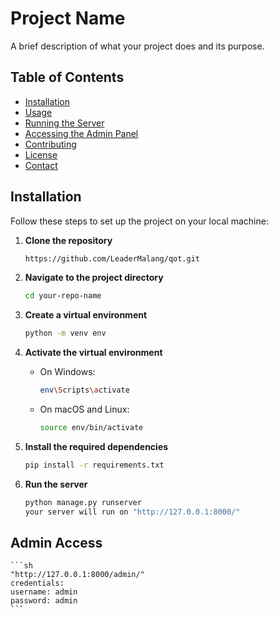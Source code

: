 # Project Name

A brief description of what your project does and its purpose.

## Table of Contents

- [Installation](#installation)
- [Usage](#usage)
- [Running the Server](#running-the-server)
- [Accessing the Admin Panel](#accessing-the-admin-panel)
- [Contributing](#contributing)
- [License](#license)
- [Contact](#contact)

## Installation

Follow these steps to set up the project on your local machine:

1. **Clone the repository**
    ```sh
    https://github.com/LeaderMalang/qot.git
    ```
   
2. **Navigate to the project directory**
    ```sh
    cd your-repo-name
    ```

3. **Create a virtual environment**
    ```sh
    python -m venv env
    ```

4. **Activate the virtual environment**
    - On Windows:
        ```sh
        env\Scripts\activate
        ```
    - On macOS and Linux:
        ```sh
        source env/bin/activate
        ```

5. **Install the required dependencies**
    ```sh
    pip install -r requirements.txt
    ```

6. **Run the server**
    ```sh
    python manage.py runserver
    your server will run on "http://127.0.0.1:8000/"
    ```
## Admin Access
    ```sh
    "http://127.0.0.1:8000/admin/"
    credentials:
    username: admin
    password: admin
    ```

